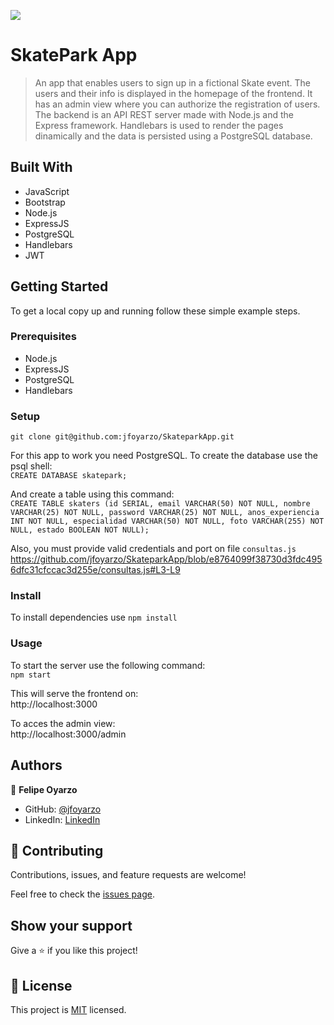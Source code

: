 ![](https://img.shields.io/badge/DesafioLATAM-important)

# SkatePark App

> An app that enables users to sign up in a fictional Skate event. The users and their info is displayed in the homepage of the frontend. It has an admin view where you can authorize the registration of users. The backend is an API REST server made with Node.js and the Express framework. Handlebars is used to render the pages dinamically and the data is persisted using a PostgreSQL database. 


## Built With

- JavaScript
- Bootstrap
- Node.js
- ExpressJS
- PostgreSQL
- Handlebars
- JWT

## Getting Started


To get a local copy up and running follow these simple example steps.

### Prerequisites

- Node.js
- ExpressJS
- PostgreSQL
- Handlebars

### Setup

`git clone git@github.com:jfoyarzo/SkateparkApp.git`

For this app to work you need PostgreSQL. To create the database use the psql shell: <br>
`CREATE DATABASE skatepark;`

And create a table using this command:<br>
`CREATE TABLE skaters (id SERIAL, email VARCHAR(50) NOT NULL, nombre VARCHAR(25) NOT NULL, password VARCHAR(25) NOT NULL, anos_experiencia INT NOT NULL, especialidad VARCHAR(50) NOT NULL, foto VARCHAR(255) NOT NULL, estado BOOLEAN NOT NULL);`

Also, you must provide valid credentials and port on file `consultas.js`
https://github.com/jfoyarzo/SkateparkApp/blob/e8764099f38730d3fdc4956dfc31cfccac3d255e/consultas.js#L3-L9

### Install

To install dependencies use `npm install`

### Usage

To start the server use the following command: <br>
`npm start`<br>

This will serve the frontend on:<br>
http://localhost:3000 <br>

To acces the admin view: <br>
http://localhost:3000/admin

## Authors

👤 **Felipe Oyarzo**

- GitHub: [@jfoyarzo](https://github.com/jfoyarzo)
- LinkedIn: [LinkedIn](https://www.linkedin.com/in/jorge-felipe-oyarzo-contreras-647118247/)

## 🤝 Contributing

Contributions, issues, and feature requests are welcome!

Feel free to check the [issues page](https://github.com/jfoyarzo/SkateparkApp/issues).

## Show your support

Give a ⭐️ if you like this project!

## 📝 License

This project is [MIT](./LICENSE) licensed.
